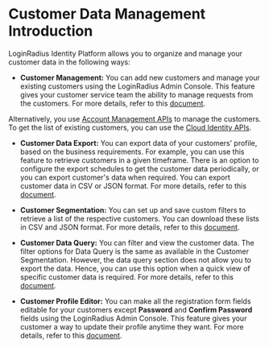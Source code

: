 # Customer Data Management Introduction

LoginRadius Identity Platform allows you to organize and manage your customer data in the following ways:

- **Customer Management:** You can add new customers and manage your existing customers using the LoginRadius Admin Console. This feature gives your customer service team the ability to manage requests from the customers. For more details, refer to this [document](/authentication/concepts/customer-management/). 

 Alternatively, you use [Account Management APIs](/api/v2/customer-identity-api/account/account-overview/#data-export) to manage the customers. To get the list of existing customers, you can use the [Cloud Identity APIs](/api/v2/cloud-directory-api/identity/getting-started/#data-export). 


- **Customer Data Export:** You can export data of your customers’ profile, based on the business requirements. For example, you can use this feature to retrieve customers in a given timeframe. There is an option to configure the export schedules to get the customer data periodically, or you can export customer's data when required. You can export customer data in CSV or JSON format. For more details, refer to this [document](/customer-management/user-data-export/data-export-overview/).

- **Customer Segmentation:** You can set up and save custom filters to retrieve a list of the respective customers. You can download these lists in CSV and JSON format. For more details, refer to this [document](/authentication/concepts/customer-segmentation/).

- **Customer Data Query:** You can filter and view the customer data. The filter options for Data Query is the same as available in the Customer Segmentation. However, the data query section does not allow you to export the data. Hence, you can use this option when a quick view of specific customer data is required. For more details, refer to this [document](/customer-management/data-query/data-query-overview/).

- **Customer Profile Editor:** You can make all the registration form fields editable for your customers except **Password** and **Confirm Password** fields using the LoginRadius Admin Console. This feature gives your customer a way to update their profile anytime they want. For more details, refer to this [document](/authentication/concepts/profile-editor/). 
